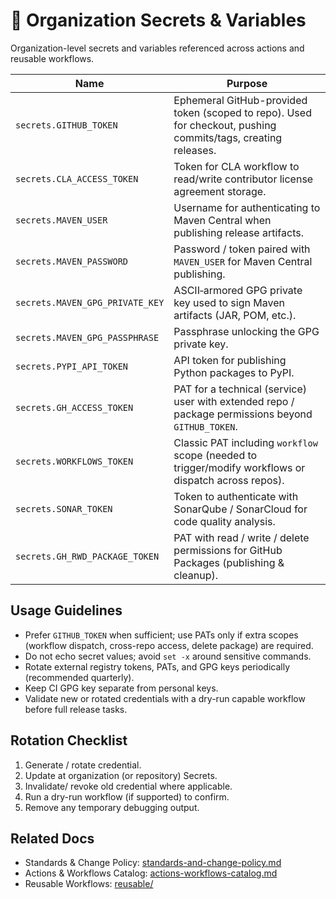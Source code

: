 # 🔐 Organization Secrets & Variables

Organization-level secrets and variables referenced across actions and reusable workflows.

| Name | Purpose |
|------|---------|
| `secrets.GITHUB_TOKEN` | Ephemeral GitHub-provided token (scoped to repo). Used for checkout, pushing commits/tags, creating releases. |
| `secrets.CLA_ACCESS_TOKEN` | Token for CLA workflow to read/write contributor license agreement storage. |
| `secrets.MAVEN_USER` | Username for authenticating to Maven Central when publishing release artifacts. |
| `secrets.MAVEN_PASSWORD` | Password / token paired with `MAVEN_USER` for Maven Central publishing. |
| `secrets.MAVEN_GPG_PRIVATE_KEY` | ASCII‑armored GPG private key used to sign Maven artifacts (JAR, POM, etc.). |
| `secrets.MAVEN_GPG_PASSPHRASE` | Passphrase unlocking the GPG private key. |
| `secrets.PYPI_API_TOKEN` | API token for publishing Python packages to PyPI. |
| `secrets.GH_ACCESS_TOKEN` | PAT for a technical (service) user with extended repo / package permissions beyond `GITHUB_TOKEN`. |
| `secrets.WORKFLOWS_TOKEN` | Classic PAT including `workflow` scope (needed to trigger/modify workflows or dispatch across repos). |
| `secrets.SONAR_TOKEN` | Token to authenticate with SonarQube / SonarCloud for code quality analysis. |
| `secrets.GH_RWD_PACKAGE_TOKEN` | PAT with read / write / delete permissions for GitHub Packages (publishing & cleanup). |

## Usage Guidelines
- Prefer `GITHUB_TOKEN` when sufficient; use PATs only if extra scopes (workflow dispatch, cross-repo access, delete package) are required.
- Do not echo secret values; avoid `set -x` around sensitive commands.
- Rotate external registry tokens, PATs, and GPG keys periodically (recommended quarterly).
- Keep CI GPG key separate from personal keys.
- Validate new or rotated credentials with a dry-run capable workflow before full release tasks.

## Rotation Checklist
1. Generate / rotate credential.
2. Update at organization (or repository) Secrets.
3. Invalidate/ revoke old credential where applicable.
4. Run a dry-run workflow (if supported) to confirm.
5. Remove any temporary debugging output.

## Related Docs
- Standards & Change Policy: [standards-and-change-policy.md](standards-and-change-policy.md)
- Actions & Workflows Catalog: [actions-workflows-catalog.md](actions-workflows-catalog.md)
- Reusable Workflows: [reusable/](reusable/)